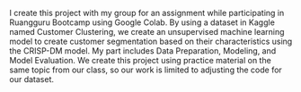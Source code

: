 <p align = "left">I create this project with my group for an assignment while participating in Ruangguru Bootcamp using Google Colab. By using a dataset in Kaggle named Customer Clustering, we create an unsupervised machine learning model to create customer segmentation based on their characteristics using the CRISP-DM model. My part includes Data Preparation, Modeling, and Model Evaluation. We create this project using practice material on the same topic from our class, so our work is limited to adjusting the code for our dataset.</p>
